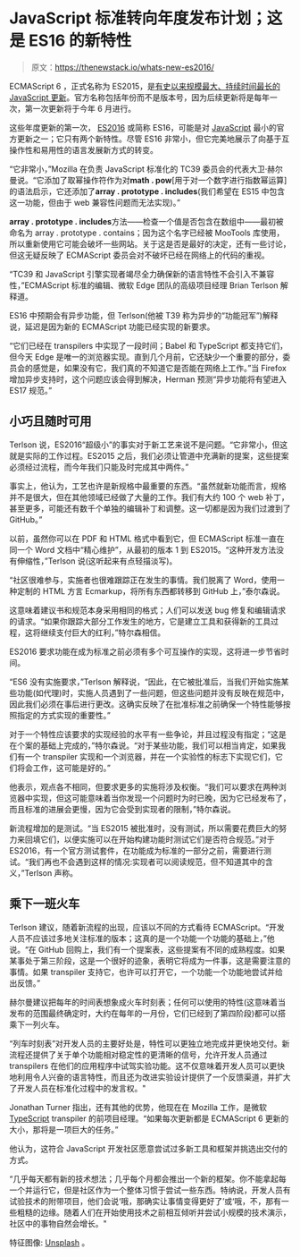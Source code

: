 # JavaScript 标准转向年度发布计划；这是 ES16 的新特性

> 原文：<https://thenewstack.io/whats-new-es2016/>

ECMAScript 6 ，正式名称为 ES2015，是[有史以来规模最大、持续时间最长的 JavaScript 更新](https://thenewstack.io/ecmascript-6-biggest-update-javascript-yet-start-rolling-annual-improvements/)。官方名称包括年份而不是版本号，因为后续更新将是每年一次，第一次更新将于今年 6 月进行。

这些年度更新的第一次， [ES2016](https://tc39.github.io/ecma262/2016/) 或简称 ES16，可能是对 [JavaScript](/tag/javascript/) 最小的官方更新之一；它只有两个新特性。尽管 ES16 非常小，但它完美地展示了向基于互操作性和易用性的语言发展新方式的转变。

“它非常小，”Mozilla 在负责 JavaScript 标准化的 TC39 委员会的代表大卫·赫尔曼说。“它添加了取幂操作符作为对**math . pow**[用于对一个数字进行指数幂运算]的语法启示，它还添加了**array . prototype . includes**(我们希望在 ES15 中包含这一功能，但由于 web 兼容性问题而无法实现)。”

**array . prototype . includes**方法——检查一个值是否包含在数组中——最初被命名为 array . prototype . contains；因为这个名字已经被 MooTools 库使用，所以重新使用它可能会破坏一些网站。关于这是否是最好的决定，还有一些讨论，但这无疑反映了 ECMAScript 委员会对不破坏已经在网络上的代码的重视。

“TC39 和 JavaScript 引擎实现者竭尽全力确保新的语言特性不会引入不兼容性，”ECMAScript 标准的编辑、微软 Edge 团队的高级项目经理 Brian Terlson 解释道。

ES16 中预期会有异步功能，但 Terlson(他被 T39 称为异步的“功能冠军”)解释说，延迟是因为新的 ECMAScript 功能已经实现的新要求。

“它们已经在 transpilers 中实现了一段时间；Babel 和 TypeScript 都支持它们，但今天 Edge 是唯一的浏览器实现。直到几个月前，它还缺少一个重要的部分，委员会的感觉是，如果没有它，我们真的不知道它是否能在网络上工作。”当 Firefox 增加异步支持时，这个问题应该会得到解决，Herman 预测“异步功能将有望进入 ES17 规范。”

## 小巧且随时可用

Terlson 说，ES2016“超级小”的事实对于新工艺来说不是问题。“它非常小，但这就是实际的工作过程。ES2015 之后，我们必须让管道中充满新的提案，这些提案必须经过流程，而今年我们只能及时完成其中两件。”

事实上，他认为，工艺也许是新规格中最重要的东西。“虽然就新功能而言，规格并不是很大，但在其他领域已经做了大量的工作。我们有大约 100 个 web 补丁，甚至更多，可能还有数千个单独的编辑补丁和调整。这一切都是因为我们过渡到了 GitHub。”

以前，虽然你可以在 PDF 和 HTML 格式中看到它，但 ECMAScript 标准一直在同一个 Word 文档中“精心维护”，从最初的版本 1 到 ES2015。“这种开发方法没有伸缩性，”Terlson 说(这听起来有点轻描淡写)。

“社区很难参与，实施者也很难跟踪正在发生的事情。我们脱离了 Word，使用一种定制的 HTML 方言 Ecmarkup，将所有东西都转移到 GitHub 上，”泰尔森说。

这意味着建议书和规范本身采用相同的格式；人们可以发送 bug 修复和编辑请求的请求。“如果你跟踪大部分工作发生的地方，它是建立工具和获得新的工具过程，这将继续支付巨大的红利，”特尔森相信。

ES2016 要求功能在成为标准之前必须有多个可互操作的实现，这将进一步节省时间。

“ES6 没有实施要求，”Terlson 解释说，“因此，在它被批准后，当我们开始实施某些功能(如代理)时，实施人员遇到了一些问题，但这些问题并没有反映在规范中，因此我们必须在事后进行更改。这确实反映了在批准标准之前确保一个特性能够按照指定的方式实现的重要性。”

对于一个特性应该要求的实现经验的水平有一些争论，并且过程没有指定；“这是在个案的基础上完成的，”特尔森说。“对于某些功能，我们可以相当肯定，如果我们有一个 transpiler 实现和一个浏览器，并在一个实验性的标志下实现它们，它们将会工作，这可能是好的。”

他表示，观点各不相同，但要求更多的实施将涉及权衡。“我们可以要求在两种浏览器中实现，但这可能意味着当你发现一个问题时为时已晚，因为它已经发布了，而且标准的进展会更慢，因为它会受到实现者的限制，”特尔森说。

新流程增加的是测试。“当 ES2015 被批准时，没有测试，所以需要花费巨大的努力来回填它们，以便实施可以在开始构建功能时测试它们是否符合规范。”对于 ES2016，有一个官方测试套件，在功能成为标准的一部分之前，需要进行测试。“我们再也不会遇到这样的情况:实现者可以阅读规范，但不知道其中的含义，”Terlson 声称。

## 乘下一班火车

Terlson 建议，随着新流程的出现，应该以不同的方式看待 ECMAScript。“开发人员不应该过多地关注标准的版本；这真的是一个功能一个功能的基础上，”他说。“在 GitHub 回购上，我们有一个提案表，这些提案有不同的成熟程度。如果某事处于第三阶段，这是一个很好的迹象，表明它将成为一件事，这是需要注意的事情。如果 transpiler 支持它，也许可以打开它，一个功能一个功能地尝试并给出反馈。”

赫尔曼建议把每年的时间表想象成火车时刻表；任何可以使用的特性(这意味着当发布的范围最终确定时，大约在每年的一月份，它们已经到了第四阶段)都可以搭乘下一列火车。

“列车时刻表”对开发人员的主要好处是，特性可以更独立地完成并更快地交付。新流程还提供了关于单个功能相对稳定性的更清晰的信号，允许开发人员通过 transpilers 在他们的应用程序中试驾实验功能。这不仅意味着开发人员可以更快地利用令人兴奋的语言特性，而且还为改进实验设计提供了一个反馈渠道，并扩大了开发人员在标准化过程中的发言权。"

Jonathan Turner 指出，还有其他的优势，他现在在 Mozilla 工作，是微软 [TypeScript](https://www.typescriptlang.org/) transpiler 的前项目经理。“如果每次更新都是 ECMAScript 6 更新的大小，那将是一项巨大的任务。”

他认为，这符合 JavaScript 开发社区愿意尝试过多新工具和框架并挑选出交付的方式。

“几乎每天都有新的技术想法；几乎每个月都会推出一个新的框架。你不能拿起每一个并运行它，但是社区作为一个整体习惯于尝试一些东西。特纳说，开发人员有试验技术的附带项目，他们会说‘哦，那确实让事情变得更好了’或‘哦，不，那有一些粗糙的边缘。随着人们在开始使用技术之前相互倾听并尝试小规模的技术演示，社区中的事物自然会增长。"

特征图像: [Unsplash](https://unsplash.com/photos/l5Tzv1alcps) 。

<svg xmlns:xlink="http://www.w3.org/1999/xlink" viewBox="0 0 68 31" version="1.1"><title>Group</title> <desc>Created with Sketch.</desc></svg>